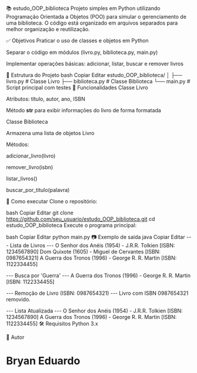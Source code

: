 📚 estudo_OOP_biblioteca
Projeto simples em Python utilizando Programação Orientada a Objetos (POO) para simular o gerenciamento de uma biblioteca. O código está organizado em arquivos separados para melhor organização e reutilização.

✅ Objetivos
Praticar o uso de classes e objetos em Python

Separar o código em módulos (livro.py, biblioteca.py, main.py)

Implementar operações básicas: adicionar, listar, buscar e remover livros

📁 Estrutura do Projeto
bash
Copiar
Editar
estudo_OOP_biblioteca/
│
├── livro.py         # Classe Livro
├── biblioteca.py    # Classe Biblioteca
└── main.py          # Script principal com testes
🧠 Funcionalidades
Classe Livro

Atributos: título, autor, ano, ISBN

Método __str__ para exibir informações do livro de forma formatada

Classe Biblioteca

Armazena uma lista de objetos Livro

Métodos:

adicionar_livro(livro)

remover_livro(isbn)

listar_livros()

buscar_por_titulo(palavra)

🚀 Como executar
Clone o repositório:

bash
Copiar
Editar
git clone https://github.com/seu_usuario/estudo_OOP_biblioteca.git
cd estudo_OOP_biblioteca
Execute o programa principal:

bash
Copiar
Editar
python main.py
📷 Exemplo de saída
java
Copiar
Editar
--- Lista de Livros ---
O Senhor dos Anéis (1954) - J.R.R. Tolkien [ISBN: 1234567890]
Dom Quixote (1605) - Miguel de Cervantes [ISBN: 0987654321]
A Guerra dos Tronos (1996) - George R. R. Martin [ISBN: 1122334455]

--- Busca por 'Guerra' ---
A Guerra dos Tronos (1996) - George R. R. Martin [ISBN: 1122334455]

--- Remoção de Livro (ISBN: 0987654321) ---
Livro com ISBN 0987654321 removido.

--- Lista Atualizada ---
O Senhor dos Anéis (1954) - J.R.R. Tolkien [ISBN: 1234567890]
A Guerra dos Tronos (1996) - George R. R. Martin [ISBN: 1122334455]
🛠️ Requisitos
Python 3.x

📌 Autor
# Bryan Eduardo
